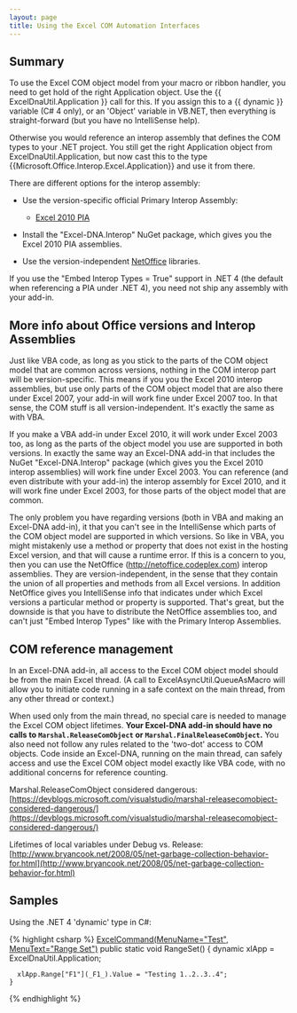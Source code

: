 ```yaml
---
layout: page
title: Using the Excel COM Automation Interfaces
---
```


## Summary

To use the Excel COM object model from your macro or ribbon handler, you need to get hold of the right Application object. Use the {{ ExcelDnaUtil.Application }} call for this. If you assign this to a {{ dynamic }} variable (C# 4 only), or an 'Object' variable in VB.NET, then everything is straight-forward (but you have no IntelliSense help).

Otherwise you would reference an interop assembly that defines the COM types to your .NET project. You still get the right Application object from ExcelDnaUtil.Application, but now cast this to the type {{Microsoft.Office.Interop.Excel.Application}} and use it from there. 

There are different options for the interop assembly:

*  Use the version-specific official Primary Interop Assembly:
    * [Excel 2010 PIA](http://www.microsoft.com/en-us/download/details.aspx?id=3508)

* Install the "Excel-DNA.Interop" NuGet package, which gives you the Excel 2010 PIA assemblies.

* Use the version-independent [NetOffice](http://netoffice.codeplex.com) libraries.

If you use the "Embed Interop Types = True" support in .NET 4 (the default when referencing a PIA under .NET 4), you need not ship any assembly with your add-in.

## More info about Office versions and Interop Assemblies

Just like VBA code, as long as you stick to the parts of the COM object model that are common across versions, nothing in the COM interop part will be version-specific. This means if you you the Excel 2010 interop assemblies, but use only parts of the COM object model that are also there under Excel 2007, your add-in will work fine under Excel 2007 too. In that sense, the COM stuff is all version-independent. It's exactly the same as with VBA.

If you make a VBA add-in under Excel 2010, it will work under Excel 2003 too, as long as the parts of the object model you use are supported in both versions. In exactly the same way an Excel-DNA add-in that includes the NuGet "Excel-DNA.Interop" package (which gives you the Excel 2010 interop assemblies) will work fine under Excel 2003.  You can reference (and even distribute with your add-in) the interop assembly for Excel 2010, and it will work fine under Excel 2003, for those parts of the object model that are common.

The only problem you have regarding versions (both in VBA and making an Excel-DNA add-in), it that you can't see in the IntelliSense which parts of the COM object model are supported in which versions. So like in VBA, you might mistakenly use a method or property that does not exist in the hosting Excel version, and that will cause a runtime error. If this is a concern to you, then you can use the NetOffice (http://netoffice.codeplex.com) interop assemblies. They are version-independent, in the sense that they contain the union of all properties and methods from all Excel versions. In addition NetOffice gives you IntelliSense info that indicates under which Excel versions a particular method or property is supported. That's great, but the downside is that you have to distribute the NetOffice assemblies too, and can't just "Embed Interop Types" like with the Primary Interop Assemblies.

## COM reference management

In an Excel-DNA add-in, all access to the Excel COM object model should be from the main Excel thread. (A call to ExcelAsyncUtil.QueueAsMacro will allow you to initiate code running in a safe context on the main thread, from any other thread or context.)

When used only from the main thread, no special care is needed to manage the Excel COM object lifetimes. **Your Excel-DNA add-in should have no calls to `Marshal.ReleaseComObject` or `Marshal.FinalReleaseComObject`.** You also need not follow any rules related to the 'two-dot' access to COM objects. Code inside an Excel-DNA, running on the main thread, can safely access and use the Excel COM object model exactly like VBA code, with no additional concerns for reference counting.

Marshal.ReleaseComObject considered dangerous: [https://devblogs.microsoft.com/visualstudio/marshal-releasecomobject-considered-dangerous/](https://devblogs.microsoft.com/visualstudio/marshal-releasecomobject-considered-dangerous/)

Lifetimes of local variables under Debug vs. Release: [http://www.bryancook.net/2008/05/net-garbage-collection-behavior-for.html](http://www.bryancook.net/2008/05/net-garbage-collection-behavior-for.html)

## Samples

Using the .NET 4 'dynamic' type in C#:

{% highlight csharp %}
    [ExcelCommand(MenuName="Test", MenuText="Range Set")](ExcelCommand(MenuName=_Test_,-MenuText=_Range-Set_))
    public static void RangeSet()
    {
      dynamic xlApp = ExcelDnaUtil.Application;
      
      xlApp.Range["F1"](_F1_).Value = "Testing 1..2..3..4";
    }
{% endhighlight %}

